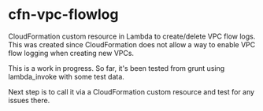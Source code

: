 # cfn-vpc-flowlog
CloudFormation custom resource in Lambda to create/delete VPC flow logs.
This was created since CloudFormation does not allow a way to enable VPC flow logging when creating new VPCs.

This is a work in progress. So far, it's been tested from grunt using lambda_invoke with some test data.

Next step is to call it via a CloudFormation custom resource and test for any issues there.
